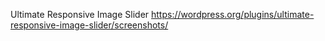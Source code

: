Ultimate Responsive Image Slider
https://wordpress.org/plugins/ultimate-responsive-image-slider/screenshots/